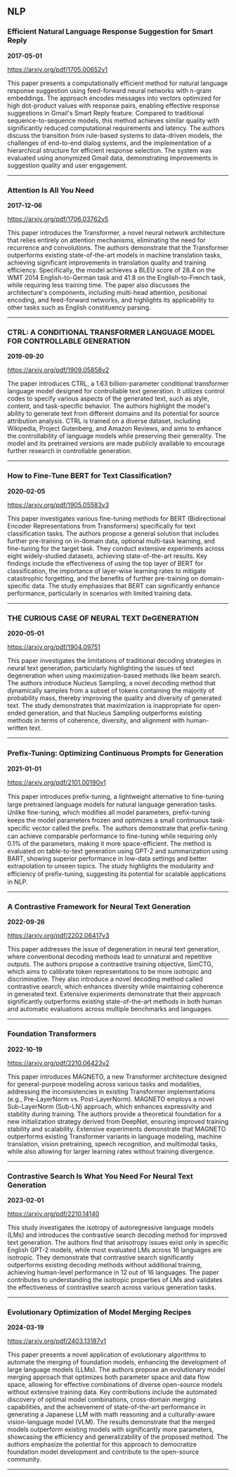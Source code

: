 ## NLP



### Efficient Natural Language Response Suggestion for Smart Reply

**2017-05-01**

https://arxiv.org/pdf/1705.00652v1

This paper presents a computationally efficient method for natural language response suggestion using feed-forward neural networks with n-gram embeddings. The approach encodes messages into vectors optimized for high dot-product values with response pairs, enabling effective response suggestions in Gmail's Smart Reply feature. Compared to traditional sequence-to-sequence models, this method achieves similar quality with significantly reduced computational requirements and latency. The authors discuss the transition from rule-based systems to data-driven models, the challenges of end-to-end dialog systems, and the implementation of a hierarchical structure for efficient response selection. The system was evaluated using anonymized Gmail data, demonstrating improvements in suggestion quality and user engagement.

---

### Attention Is All You Need

**2017-12-06**

https://arxiv.org/pdf/1706.03762v5

This paper introduces the Transformer, a novel neural network architecture that relies entirely on attention mechanisms, eliminating the need for recurrence and convolutions. The authors demonstrate that the Transformer outperforms existing state-of-the-art models in machine translation tasks, achieving significant improvements in translation quality and training efficiency. Specifically, the model achieves a BLEU score of 28.4 on the WMT 2014 English-to-German task and 41.8 on the English-to-French task, while requiring less training time. The paper also discusses the architecture's components, including multi-head attention, positional encoding, and feed-forward networks, and highlights its applicability to other tasks such as English constituency parsing.

---

### CTRL: A CONDITIONAL TRANSFORMER LANGUAGE MODEL FOR CONTROLLABLE GENERATION

**2019-09-20**

https://arxiv.org/pdf/1909.05858v2

The paper introduces CTRL, a 1.63 billion-parameter conditional transformer language model designed for controllable text generation. It utilizes control codes to specify various aspects of the generated text, such as style, content, and task-specific behavior. The authors highlight the model's ability to generate text from different domains and its potential for source attribution analysis. CTRL is trained on a diverse dataset, including Wikipedia, Project Gutenberg, and Amazon Reviews, and aims to enhance the controllability of language models while preserving their generality. The model and its pretrained versions are made publicly available to encourage further research in controllable generation.

---

### How to Fine-Tune BERT for Text Classification?

**2020-02-05**

https://arxiv.org/pdf/1905.05583v3

This paper investigates various fine-tuning methods for BERT (Bidirectional Encoder Representations from Transformers) specifically for text classification tasks. The authors propose a general solution that includes further pre-training on in-domain data, optional multi-task learning, and fine-tuning for the target task. They conduct extensive experiments across eight widely-studied datasets, achieving state-of-the-art results. Key findings include the effectiveness of using the top layer of BERT for classification, the importance of layer-wise learning rates to mitigate catastrophic forgetting, and the benefits of further pre-training on domain-specific data. The study emphasizes that BERT can significantly enhance performance, particularly in scenarios with limited training data.

---

### THE CURIOUS CASE OF NEURAL TEXT DeGENERATION

**2020-05-01**

https://arxiv.org/pdf/1904.09751

This paper investigates the limitations of traditional decoding strategies in neural text generation, particularly highlighting the issues of text degeneration when using maximization-based methods like beam search. The authors introduce Nucleus Sampling, a novel decoding method that dynamically samples from a subset of tokens containing the majority of probability mass, thereby improving the quality and diversity of generated text. The study demonstrates that maximization is inappropriate for open-ended generation, and that Nucleus Sampling outperforms existing methods in terms of coherence, diversity, and alignment with human-written text.

---

### Preﬁx-Tuning: Optimizing Continuous Prompts for Generation

**2021-01-01**

https://arxiv.org/pdf/2101.00190v1

This paper introduces preﬁx-tuning, a lightweight alternative to fine-tuning large pretrained language models for natural language generation tasks. Unlike fine-tuning, which modifies all model parameters, preﬁx-tuning keeps the model parameters frozen and optimizes a small continuous task-specific vector called the preﬁx. The authors demonstrate that preﬁx-tuning can achieve comparable performance to fine-tuning while requiring only 0.1% of the parameters, making it more space-efficient. The method is evaluated on table-to-text generation using GPT-2 and summarization using BART, showing superior performance in low-data settings and better extrapolation to unseen topics. The study highlights the modularity and efficiency of preﬁx-tuning, suggesting its potential for scalable applications in NLP.

---

### A Contrastive Framework for Neural Text Generation

**2022-09-26**

https://arxiv.org/pdf/2202.06417v3

This paper addresses the issue of degeneration in neural text generation, where conventional decoding methods lead to unnatural and repetitive outputs. The authors propose a contrastive training objective, SimCTG, which aims to calibrate token representations to be more isotropic and discriminative. They also introduce a novel decoding method called contrastive search, which enhances diversity while maintaining coherence in generated text. Extensive experiments demonstrate that their approach significantly outperforms existing state-of-the-art methods in both human and automatic evaluations across multiple benchmarks and languages.

---

### Foundation Transformers

**2022-10-19**

https://arxiv.org/pdf/2210.06423v2

This paper introduces MAGNETO, a new Transformer architecture designed for general-purpose modeling across various tasks and modalities, addressing the inconsistencies in existing Transformer implementations (e.g., Pre-LayerNorm vs. Post-LayerNorm). MAGNETO employs a novel Sub-LayerNorm (Sub-LN) approach, which enhances expressivity and stability during training. The authors provide a theoretical foundation for a new initialization strategy derived from DeepNet, ensuring improved training stability and scalability. Extensive experiments demonstrate that MAGNETO outperforms existing Transformer variants in language modeling, machine translation, vision pretraining, speech recognition, and multimodal tasks, while also allowing for larger learning rates without training divergence.

---

### Contrastive Search Is What You Need For Neural Text Generation

**2023-02-01**

https://arxiv.org/pdf/2210.14140

This study investigates the isotropy of autoregressive language models (LMs) and introduces the contrastive search decoding method for improved text generation. The authors find that anisotropy issues exist only in specific English GPT-2 models, while most evaluated LMs across 16 languages are isotropic. They demonstrate that contrastive search significantly outperforms existing decoding methods without additional training, achieving human-level performance in 12 out of 16 languages. The paper contributes to understanding the isotropic properties of LMs and validates the effectiveness of contrastive search across various generation tasks.

---

### Evolutionary Optimization of Model Merging Recipes

**2024-03-19**

https://arxiv.org/pdf/2403.13187v1

This paper presents a novel application of evolutionary algorithms to automate the merging of foundation models, enhancing the development of large language models (LLMs). The authors propose an evolutionary model merging approach that optimizes both parameter space and data flow space, allowing for effective combinations of diverse open-source models without extensive training data. Key contributions include the automated discovery of optimal model combinations, cross-domain merging capabilities, and the achievement of state-of-the-art performance in generating a Japanese LLM with math reasoning and a culturally-aware vision-language model (VLM). The results demonstrate that the merged models outperform existing models with significantly more parameters, showcasing the efficiency and generalizability of the proposed method. The authors emphasize the potential for this approach to democratize foundation model development and contribute to the open-source community.

---